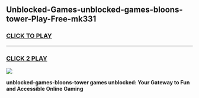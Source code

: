 
## Unblocked-Games-unblocked-games-bloons-tower-Play-Free-mk331
<h3>
<a href="https://premium76.site?title=unblocked-games-bloons-tower&ref=10A">CLICK TO PLAY</a></h3>
<hr>

<h3>
<a href="https://premium76.site?title=unblocked-games-bloons-tower&ref=10A">CLICK 2 PLAY</a>
  
</h3>

<a href="https://premium76.site?title=unblocked-games-bloons-tower&ref=10A"><img src="https://clearcache.store/games.png"></a>


**unblocked-games-bloons-tower games unblocked: Your Gateway to Fun and Accessible Online Gaming**
